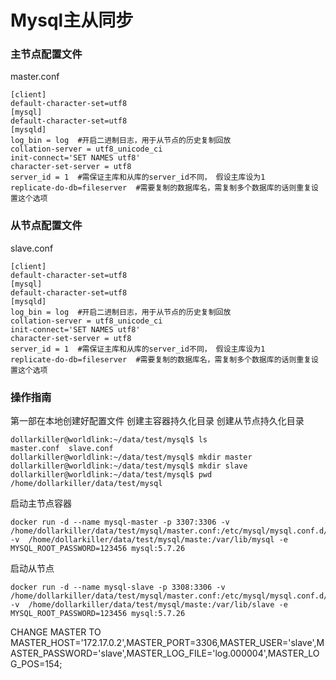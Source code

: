 Mysql主从同步
===
### 主节点配置文件
master.conf
``` 
[client]
default-character-set=utf8
[mysql]
default-character-set=utf8
[mysqld]
log_bin = log  #开启二进制日志，用于从节点的历史复制回放
collation-server = utf8_unicode_ci
init-connect='SET NAMES utf8'
character-set-server = utf8
server_id = 1  #需保证主库和从库的server_id不同， 假设主库设为1
replicate-do-db=fileserver  #需要复制的数据库名，需复制多个数据库的话则重复设置这个选项
```
### 从节点配置文件
slave.conf
``` 
[client]
default-character-set=utf8
[mysql]
default-character-set=utf8
[mysqld]
log_bin = log  #开启二进制日志，用于从节点的历史复制回放
collation-server = utf8_unicode_ci
init-connect='SET NAMES utf8'
character-set-server = utf8
server_id = 1  #需保证主库和从库的server_id不同， 假设主库设为1
replicate-do-db=fileserver  #需要复制的数据库名，需复制多个数据库的话则重复设置这个选项
```

### 操作指南
第一部在本地创建好配置文件
创建主容器持久化目录
创建从节点持久化目录
```
dollarkiller@worldlink:~/data/test/mysql$ ls
master.conf  slave.conf
dollarkiller@worldlink:~/data/test/mysql$ mkdir master
dollarkiller@worldlink:~/data/test/mysql$ mkdir slave
dollarkiller@worldlink:~/data/test/mysql$ pwd
/home/dollarkiller/data/test/mysql
```

启动主节点容器
```
docker run -d --name mysql-master -p 3307:3306 -v /home/dollarkiller/data/test/mysql/master.conf:/etc/mysql/mysql.conf.d/mysqld.cnf -v  /home/dollarkiller/data/test/mysql/maste:/var/lib/mysql -e MYSQL_ROOT_PASSWORD=123456 mysql:5.7.26
```
启动从节点
```
docker run -d --name mysql-slave -p 3308:3306 -v /home/dollarkiller/data/test/mysql/master.conf:/etc/mysql/mysql.conf.d/mysqld.cnf -v  /home/dollarkiller/data/test/mysql/maste:/var/lib/slave -e MYSQL_ROOT_PASSWORD=123456 mysql:5.7.26
```
CHANGE MASTER TO MASTER_HOST='172.17.0.2',MASTER_PORT=3306,MASTER_USER='slave',MASTER_PASSWORD='slave',MASTER_LOG_FILE='log.000004',MASTER_LOG_POS=154;